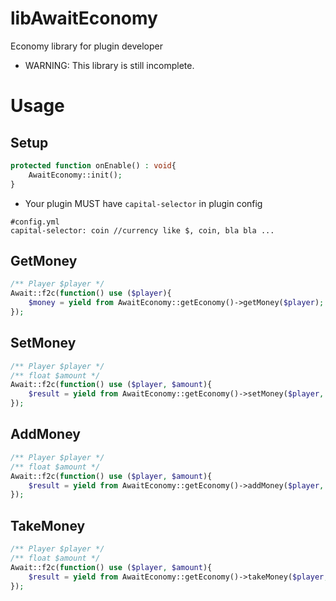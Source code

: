 # libAwaitEconomy
Economy library for plugin developer
* WARNING: This library is still incomplete.

# Usage
## Setup
```php
protected function onEnable() : void{
	AwaitEconomy::init();
}
```
* Your plugin MUST have `capital-selector` in plugin config
```
#config.yml
capital-selector: coin //currency like $, coin, bla bla ...
```
## GetMoney
```php
/** Player $player */
Await::f2c(function() use ($player){
	$money = yield from AwaitEconomy::getEconomy()->getMoney($player); //Return int|float|null
});
```
## SetMoney
```php
/** Player $player */
/** float $amount */
Await::f2c(function() use ($player, $amount){
	$result = yield from AwaitEconomy::getEconomy()->setMoney($player, $amount); //Return bool (true if sucess, false if fail)
});
```
## AddMoney
```php
/** Player $player */
/** float $amount */
Await::f2c(function() use ($player, $amount){
	$result = yield from AwaitEconomy::getEconomy()->addMoney($player, $amount); //Return bool (true if sucess, false if fail)
});
```
## TakeMoney
```php
/** Player $player */
/** float $amount */
Await::f2c(function() use ($player, $amount){
	$result = yield from AwaitEconomy::getEconomy()->takeMoney($player, $amount); //Return bool (true if sucess, false if fail)
});
```

